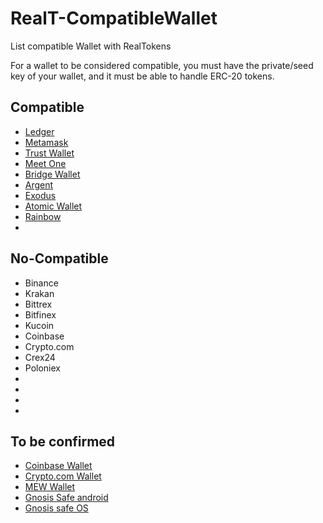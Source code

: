 # RealT-CompatibleWallet

List compatible Wallet with RealTokens

For a wallet to be considered compatible, you must have the private/seed key of your wallet, and it must be able to handle ERC-20 tokens.

## Compatible

- [Ledger](https://www.ledger.com/)
- [Metamask](https://metamask.io/)
- [Trust Wallet](https://trustwallet.com/)
- [Meet One](https://meet.one/)
- [Bridge Wallet](https://www.mtpelerin.com/fr/bridge-wallet)
- [Argent](https://www.argent.xyz/)
- [Exodus](https://www.exodus.io/)
- [Atomic Wallet](https://atomicwallet.io/)
- [Rainbow](https://rainbow.me/)
- []()

## No-Compatible

- Binance
- Krakan
- Bittrex
- Bitfinex
- Kucoin
- Coinbase
- Crypto.com
- Crex24
- Poloniex
-
-
-
-

## To be confirmed

- [Coinbase Wallet](https://wallet.coinbase.com/)
- [Crypto.com Wallet](https://crypto.com/en/ncw/)
- [MEW Wallet](https://mewconnect.myetherwallet.com/#/)
- [Gnosis Safe android](https://play.google.com/store/apps/details?id=pm.gnosis.heimdall&hl=de)
- [Gnosis safe OS](https://apps.apple.com/us/app/gnosis-safe-smart-wallet/id1447390375)
